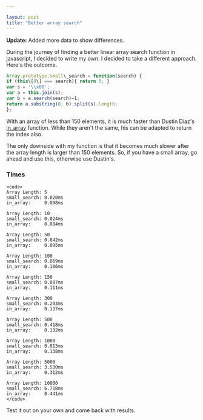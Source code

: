```yaml
---

layout: post
title: "Better array search"
---
```


**Update:** Added more data to show differences.

During the journey of finding a better linear array search function in javascript, I decided to write my own. I decided to take a different approach. Here's the outcome.

```javascript
Array.prototype.small\_search = function(search) {
if (this\[0\] === search){ return 0; }
var s = '\\x00';
var a = this.join(s);
var b = a.search(search)–1;
return a.substring(0, b).split(s).length;
};
```

With an array of less than 150 elements, it is much faster than Dustin Diaz's [in\_array](http://www.dustindiaz.com/top-ten-javascript/) function. While they aren't the same, his can be adapted to return the index also.

The only downside with my function is that it becomes much slower after the array length is larger than 150 elements. So, if you have a small array, go ahead and use this, otherwise use Dustin's.

### Times

    <code>
    Array Length: 5
    small_search: 0.020ms
    in_array:     0.098ms

    Array Length: 10
    small_search: 0.024ms
    in_array:     0.084ms

    Array Length: 50
    small_search: 0.042ms
    in_array:     0.095ms

    Array Length: 100
    small_search: 0.069ms
    in_array:     0.106ms

    Array Length: 150
    small_search: 0.087ms
    in_array:     0.111ms

    Array Length: 300
    small_search: 0.203ms
    in_array:     0.137ms

    Array Length: 500
    small_search: 0.418ms
    in_array:     0.132ms

    Array Length: 1000
    small_search: 0.813ms
    in_array:     0.138ms

    Array Length: 5000
    small_search: 3.530ms
    in_array:     0.312ms

    Array Length: 10000
    small_search: 6.718ms
    in_array:     0.441ms
    </code>

Test it out on your own and come back with results.
